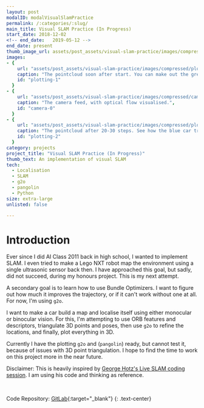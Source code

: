 ```yaml
---
layout: post
modalID: modalVisualSlamPractice
permalink: /:categories/:slug/
main_title: Visual SLAM Practice (In Progress)
start_date: 2018-12-02
<!-- end_date:   2019-05-12 -->
end_date: present
thumb_image_url: assets/post_assets/visual-slam-practice/images/compressed/plotting-2.png
images:
- {
    url: "assets/post_assets/visual-slam-practice/images/compressed/plotting-1.png",
    caption: "The pointcloud soon after start. You can make out the green trees and blue sky",
    id: "plotting-1"
  }
- {
    url: "assets/post_assets/visual-slam-practice/images/compressed/camera-0.png",
    caption: "The camera feed, with optical flow visualised.",
    id: "camera-0"
  }
- {
    url: "assets/post_assets/visual-slam-practice/images/compressed/plotting-2.png",
    caption: "The pointcloud after 20-30 steps. See how the blue car trajectory is straight, but seems to go perpendicularly to the point cloud. There's an issue either with how I display points, or how I triangulate. Also, I should probably cull the points that are far away from the car.",
    id: "plotting-2"
  }
category: projects
project_title: "Visual SLAM Practice (In Progress)"
thumb_text: An implementation of visual SLAM
tech:
  - Localisation
  - SLAM
  - g2o
  - pangolin
  - Python
size: extra-large
unlisted: false

---
```


# Introduction
Ever since I did AI Class 2011 back in high school, I wanted to implement SLAM. I even tried to make a Lego NXT robot map the environment using a single ultrasonic sensor back then. I have approached this goal, but sadly, did not succeed, during my honours project. This is my next attempt.

A secondary goal is to learn how to use Bundle Optimizers. I want to figure out how much it improves the trajectory, or if it can't work without one at all. For now, I'm using `g2o`.

I want to make a car build a map and localise itself using either monocular or binocular vision. For this, I'm attempting to use ORB features and descriptors, triangulate 3D points and poses, then use `g2o` to refine the locations, and finally, plot everything in 3D.

Currently I have the plotting `g2o` and (`pangolin`) ready, but cannot test it, because of issues with 3D point triangulation.
I hope to find the time to work on this project more in the near future.

Disclaimer: This is heavily inspired by [George Hotz's Live SLAM coding session](https://www.youtube.com/watch?v=7Hlb8YX2-W8). I am using his code and thinking as reference.

<div class="post-content-markdown">

<br>

Code Repository: [GitLab](https://gitlab.com/LinasKo/visual-slam-practice){:target="_blank"}
{: .text-center}

</div>
